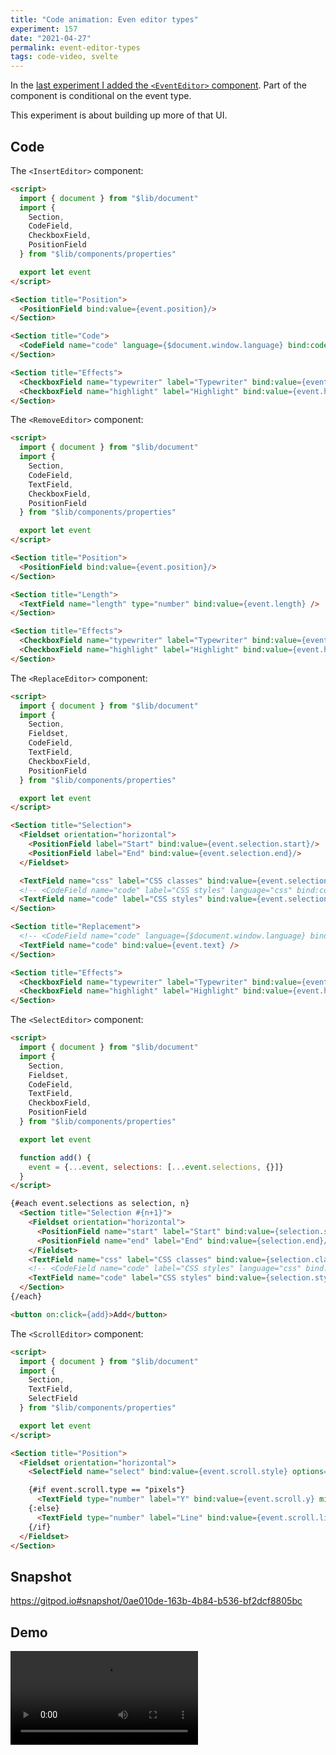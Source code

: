 ```yaml
---
title: "Code animation: Even editor types"
experiment: 157
date: "2021-04-27"
permalink: event-editor-types
tags: code-video, svelte
---
```


In the [last experiment I added the `<EventEditor>` component](/posts/event-editor). Part of the component is conditional on the event type.

This experiment is about building up more of that UI.

## Code

The `<InsertEditor>` component:

```html
<script>
  import { document } from "$lib/document"
  import {
    Section,
    CodeField,
    CheckboxField,
    PositionField
  } from "$lib/components/properties"

  export let event
</script>

<Section title="Position">
  <PositionField bind:value={event.position}/>
</Section>

<Section title="Code">
  <CodeField name="code" language={$document.window.language} bind:code={event.text} />
</Section>

<Section title="Effects">
  <CheckboxField name="typewriter" label="Typewriter" bind:value={event.typewriter} />
  <CheckboxField name="highlight" label="Highlight" bind:value={event.highlight} />
</Section>
```

The `<RemoveEditor>` component:

```html
<script>
  import { document } from "$lib/document"
  import {
    Section,
    CodeField,
    TextField,
    CheckboxField,
    PositionField
  } from "$lib/components/properties"

  export let event
</script>

<Section title="Position">
  <PositionField bind:value={event.position}/>
</Section>

<Section title="Length">
  <TextField name="length" type="number" bind:value={event.length} />
</Section>

<Section title="Effects">
  <CheckboxField name="typewriter" label="Typewriter" bind:value={event.typewriter} />
  <CheckboxField name="highlight" label="Highlight" bind:value={event.highlight} />
</Section>
```

The `<ReplaceEditor>` component:

```html
<script>
  import { document } from "$lib/document"
  import {
    Section,
    Fieldset,
    CodeField,
    TextField,
    CheckboxField,
    PositionField
  } from "$lib/components/properties"

  export let event
</script>

<Section title="Selection">
  <Fieldset orientation="horizontal">
    <PositionField label="Start" bind:value={event.selection.start}/>
    <PositionField label="End" bind:value={event.selection.end}/>
  </Fieldset>

  <TextField name="css" label="CSS classes" bind:value={event.selection.classes}/>
  <!-- <CodeField name="code" label="CSS styles" language="css" bind:code={event.selection.styles}/> -->
  <TextField name="code" label="CSS styles" bind:value={event.selection.styles}/>
</Section>

<Section title="Replacement">
  <!-- <CodeField name="code" language={$document.window.language} bind:code={event.text} /> -->
  <TextField name="code" bind:value={event.text} />
</Section>

<Section title="Effects">
  <CheckboxField name="typewriter" label="Typewriter" bind:value={event.typewriter} />
  <CheckboxField name="highlight" label="Highlight" bind:value={event.highlight} />
</Section>
```

The `<SelectEditor>` component:

```html
<script>
  import { document } from "$lib/document"
  import {
    Section,
    Fieldset,
    CodeField,
    TextField,
    CheckboxField,
    PositionField
  } from "$lib/components/properties"

  export let event

  function add() {
    event = {...event, selections: [...event.selections, {}]}
  }
</script>

{#each event.selections as selection, n}
  <Section title="Selection #{n+1}">
    <Fieldset orientation="horizontal">
      <PositionField name="start" label="Start" bind:value={selection.start}/>
      <PositionField name="end" label="End" bind:value={selection.end}/>
    </Fieldset>
    <TextField name="css" label="CSS classes" bind:value={selection.classes}/>
    <!-- <CodeField name="code" label="CSS styles" language="css" bind:code={selection.styles}/> -->
    <TextField name="code" label="CSS styles" bind:value={selection.styles}/>
  </Section>
{/each}

<button on:click={add}>Add</button>
```

The `<ScrollEditor>` component:

```html
<script>
  import { document } from "$lib/document"
  import {
    Section,
    TextField,
    SelectField
  } from "$lib/components/properties"

  export let event
</script>

<Section title="Position">
  <Fieldset orientation="horizontal">
    <SelectField name="select" bind:value={event.scroll.style} options={scrollOptions}/>

    {#if event.scroll.type == "pixels"}
      <TextField type="number" label="Y" bind:value={event.scroll.y} min=0/>
    {:else}
      <TextField type="number" label="Line" bind:value={event.scroll.line} min=0/>
    {/if}
  </Fieldset>
</Section>
```

## Snapshot

https://gitpod.io#snapshot/0ae010de-163b-4b84-b536-bf2dcf8805bc

## Demo

<video src="https://res.cloudinary.com/dzwnkx0mk/video/upload/v1619515673/1000experiments.dev/event-editor-types_d0hkba.mp4" controls/>

## Notes

- Changes made to property editor should be reflected in UI immediately.
- Sections should have "+" buttons to add. ie add a selection, add an effect (like figma)
- Scrolling should be considered an effect for insert, append, replace, delete, select
